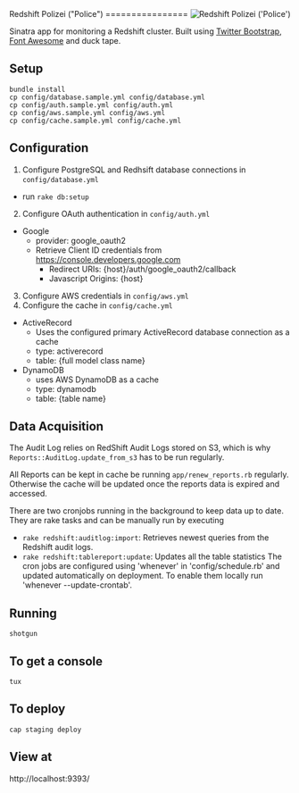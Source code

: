 <img src="https://s3.amazonaws.com/amg-public/github/polizei.png" align="right" alt="Redshift Polizei ('Police')" />
Redshift Polizei ("Police")
================

Sinatra app for monitoring a Redshift cluster. Built using [Twitter Bootstrap](http://getbootstrap.com/), [Font Awesome](http://fortawesome.github.io/Font-Awesome/) and duck tape.

Setup
---------------------
```
bundle install
cp config/database.sample.yml config/database.yml
cp config/auth.sample.yml config/auth.yml
cp config/aws.sample.yml config/aws.yml
cp config/cache.sample.yml config/cache.yml
```

Configuration
---------------------
1. Configure PostgreSQL and Redhsift database connections in `config/database.yml`
  - run `rake db:setup`
2. Configure OAuth authentication in `config/auth.yml`
  - Google
    - provider: google_oauth2
    - Retrieve Client ID credentials from https://console.developers.google.com
      - Redirect URIs: {host}/auth/google_oauth2/callback
      - Javascript Origins: {host}
3. Configure AWS credentials in `config/aws.yml`
4. Configure the cache in `config/cache.yml`
  - ActiveRecord
    - Uses the configured primary ActiveRecord database connection as a cache
    - type: activerecord
    - table: {full model class name}
  - DynamoDB
    - uses AWS DynamoDB as a cache
    - type: dynamodb
    - table: {table name}

Data Acquisition
---------------------
The Audit Log relies on RedShift Audit Logs stored on S3, which is why `Reports::AuditLog.update_from_s3` has to be run regularly.

All Reports can be kept in cache be running `app/renew_reports.rb` regularly. Otherwise the cache will be updated once the reports data is expired and accessed.

There are two cronjobs running in the background to keep data up to date. They are rake tasks and can be manually run by executing
- `rake redshift:auditlog:import`: Retrieves newest queries from the Redshift audit logs.
- `rake redshift:tablereport:update`: Updates all the table statistics
The cron jobs are configured using 'whenever' in 'config/schedule.rb' and updated automatically on deployment. To enable them locally run 'whenever --update-crontab'.

Running
---------------------
`shotgun`

To get a console
---------------------
`tux`

To deploy
---------------------
`cap staging deploy`

View at
---------------------
http://localhost:9393/
